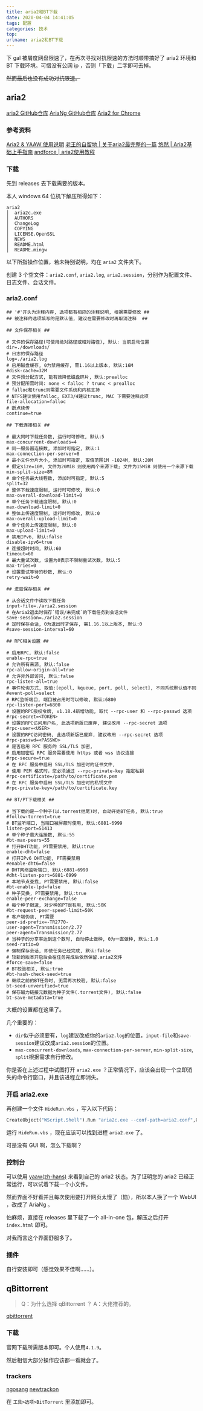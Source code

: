 ```yaml
---
title: aria2和BT下载
date: 2020-04-04 14:41:05
tags: 配置
categories: 技术
top:
urlname: aria2和BT下载
---
```


下 gal 被屑度网盘限速了，在再次寻找对抗限速的方法时顺带搞好了 aria2 环境和 BT 下载环境。可惜没有公网 ip ，否则「下载」二字即可去掉。

~~然而最后也没有成功对抗限速。~~

<!-- more -->

## aria2

[aria2 GitHub仓库](https://github.com/aria2/aria2)
[AriaNg GitHub仓库](https://github.com/mayswind/AriaNg)
[Aria2 for Chrome](https://chrome.google.com/webstore/detail/aria2-for-chrome/mpkodccbngfoacfalldjimigbofkhgjn)

### 参考资料

[Aria2 & YAAW 使用说明](http://aria2c.com/usage.html)
[老王的自留地 | 关于aria2最完整的一篇](https://ivo-wang.github.io/2019/04/18/%E5%85%B3%E4%BA%8Earia2%E6%9C%80%E5%AE%8C%E6%95%B4%E7%9A%84%E4%B8%80%E7%AF%87/)
[悠然 | Aria2基础上手指南](https://zhuanlan.zhihu.com/p/30666881)
[andforce | aria2使用教程](https://www.jianshu.com/p/affdb6455218)

### 下载

先到 releases 去下载需要的版本。

本人 windows 64 位机下解压所得如下：

```plain
aria2
│  aria2c.exe
│  AUTHORS
│  ChangeLog
│  COPYING
│  LICENSE.OpenSSL
│  NEWS
│  README.html
│  README.mingw
```

以下所指操作位置，若未特别说明，均在 `aria2` 文件夹下。

创建 3 个空文件：`aria2.conf`, `aria2.log`, `aria2.session`，分别作为配置文件、日志文件、会话文件。

### aria2.conf

```plain
## '#'开头为注释内容, 选项都有相应的注释说明, 根据需要修改 ##
## 被注释的选项填写的是默认值, 建议在需要修改时再取消注释  ##

## 文件保存相关 ##

# 文件的保存路径(可使用绝对路径或相对路径), 默认: 当前启动位置
dir=./downloads/
# 日志的保存路径
log=./aria2.log
# 启用磁盘缓存, 0为禁用缓存, 需1.16以上版本, 默认:16M
#disk-cache=32M
# 文件预分配方式, 能有效降低磁盘碎片, 默认:prealloc
# 预分配所需时间: none < falloc ? trunc < prealloc
# falloc和trunc则需要文件系统和内核支持
# NTFS建议使用falloc, EXT3/4建议trunc, MAC 下需要注释此项
file-allocation=falloc
# 断点续传
continue=true

## 下载连接相关 ##

# 最大同时下载任务数, 运行时可修改, 默认:5
max-concurrent-downloads=4
# 同一服务器连接数, 添加时可指定, 默认:1
max-connection-per-server=8
# 最小文件分片大小, 添加时可指定, 取值范围1M -1024M, 默认:20M
# 假定size=10M, 文件为20MiB 则使用两个来源下载; 文件为15MiB 则使用一个来源下载
min-split-size=8M
# 单个任务最大线程数, 添加时可指定, 默认:5
split=32
# 整体下载速度限制, 运行时可修改, 默认:0
max-overall-download-limit=0
# 单个任务下载速度限制, 默认:0
max-download-limit=0
# 整体上传速度限制, 运行时可修改, 默认:0
max-overall-upload-limit=0
# 单个任务上传速度限制, 默认:0
max-upload-limit=0
# 禁用IPv6, 默认:false
disable-ipv6=true
# 连接超时时间, 默认:60
timeout=60
# 最大重试次数, 设置为0表示不限制重试次数, 默认:5
max-tries=0
# 设置重试等待的秒数, 默认:0
retry-wait=0

## 进度保存相关 ##

# 从会话文件中读取下载任务
input-file=./aria2.session
# 在Aria2退出时保存`错误/未完成`的下载任务到会话文件
save-session=./aria2.session
# 定时保存会话, 0为退出时才保存, 需1.16.1以上版本, 默认:0
#save-session-interval=60

## RPC相关设置 ##

# 启用RPC, 默认:false
enable-rpc=true
# 允许所有来源, 默认:false
rpc-allow-origin-all=true
# 允许非外部访问, 默认:false
rpc-listen-all=true
# 事件轮询方式, 取值:[epoll, kqueue, port, poll, select], 不同系统默认值不同
#event-poll=select
# RPC监听端口, 端口被占用时可以修改, 默认:6800
rpc-listen-port=6800
# 设置的RPC授权令牌, v1.18.4新增功能, 取代 --rpc-user 和 --rpc-passwd 选项
#rpc-secret=<TOKEN>
# 设置的RPC访问用户名, 此选项新版已废弃, 建议改用 --rpc-secret 选项
#rpc-user=<USER>
# 设置的RPC访问密码, 此选项新版已废弃, 建议改用 --rpc-secret 选项
#rpc-passwd=<PASSWD>
# 是否启用 RPC 服务的 SSL/TLS 加密,
# 启用加密后 RPC 服务需要使用 https 或者 wss 协议连接
#rpc-secure=true
# 在 RPC 服务中启用 SSL/TLS 加密时的证书文件,
# 使用 PEM 格式时，您必须通过 --rpc-private-key 指定私钥
#rpc-certificate=/path/to/certificate.pem
# 在 RPC 服务中启用 SSL/TLS 加密时的私钥文件
#rpc-private-key=/path/to/certificate.key

## BT/PT下载相关 ##

# 当下载的是一个种子(以.torrent结尾)时, 自动开始BT任务, 默认:true
#follow-torrent=true
# BT监听端口, 当端口被屏蔽时使用, 默认:6881-6999
listen-port=51413
# 单个种子最大连接数, 默认:55
#bt-max-peers=55
# 打开DHT功能, PT需要禁用, 默认:true
enable-dht=false
# 打开IPv6 DHT功能, PT需要禁用
#enable-dht6=false
# DHT网络监听端口, 默认:6881-6999
#dht-listen-port=6881-6999
# 本地节点查找, PT需要禁用, 默认:false
#bt-enable-lpd=false
# 种子交换, PT需要禁用, 默认:true
enable-peer-exchange=false
# 每个种子限速, 对少种的PT很有用, 默认:50K
#bt-request-peer-speed-limit=50K
# 客户端伪装, PT需要
peer-id-prefix=-TR2770-
user-agent=Transmission/2.77
peer-agent=Transmission/2.77
# 当种子的分享率达到这个数时, 自动停止做种, 0为一直做种, 默认:1.0
seed-ratio=0
# 强制保存会话, 即使任务已经完成, 默认:false
# 较新的版本开启后会在任务完成后依然保留.aria2文件
#force-save=false
# BT校验相关, 默认:true
#bt-hash-check-seed=true
# 继续之前的BT任务时, 无需再次校验, 默认:false
bt-seed-unverified=true
# 保存磁力链接元数据为种子文件(.torrent文件), 默认:false
bt-save-metadata=true
```

大概的设置都在这里了。

几个重要的：

- `dir`似乎必须要有，`log`建议改成你的`aria2.log`的位置，`input-file`和`save-session`建议改成`aria2.session`的位置。
- `max-concurrent-downloads`, `max-connection-per-server`, `min-split-size`, `split`根据需求自行修改。

你是否在上述过程中试图打开 `aria2.exe` ？正常情况下，应该会出现一个立即消失的命令行窗口，并且该进程立即消失。

### 开启 aria2.exe

再创建一个文件 `HideRun.vbs` ，写入以下代码：

```vb
CreateObject("WScript.Shell").Run "aria2c.exe --conf-path=aria2.conf",0
```

运行 `HideRun.vbs` ，现在应该可以找到进程 `aria2.exe` 了。

可是没有 GUI 啊，怎么下载啊？

### 控制台

可以使用 [yaaw(zh-hans)](http://aria2c.com/) 来看到自己的 aria2 状态。为了证明您的 aria2 已经正常运行，可以试着下载一个小文件。

然而界面不好看并且每次使用要打开网页太慢了（恼），所以本人换了一个 WebUI ，改成了 AriaNg 。

怕麻烦，直接在 releases 里下载了一个 all-in-one 包，解压之后打开 `index.html` 即可。

对我而言这个界面舒服多了。

### 插件

自行安装即可（感觉效果不佳啊……）。

## qBittorrent

>Q：为什么选择 qBittorrent ？
>A：大佬推荐的。

[qbittorrent](https://www.qbittorrent.org/)

### 下载

官网下载所需版本即可。个人使用`4.1.9`。

然后相信大部分操作应该都一看就会了。

### trackers

[ngosang](https://github.com/ngosang/trackerslist)
[newtrackon](https://newtrackon.com/list)

在 `工具>选项>BitTorrent` 里添加即可。